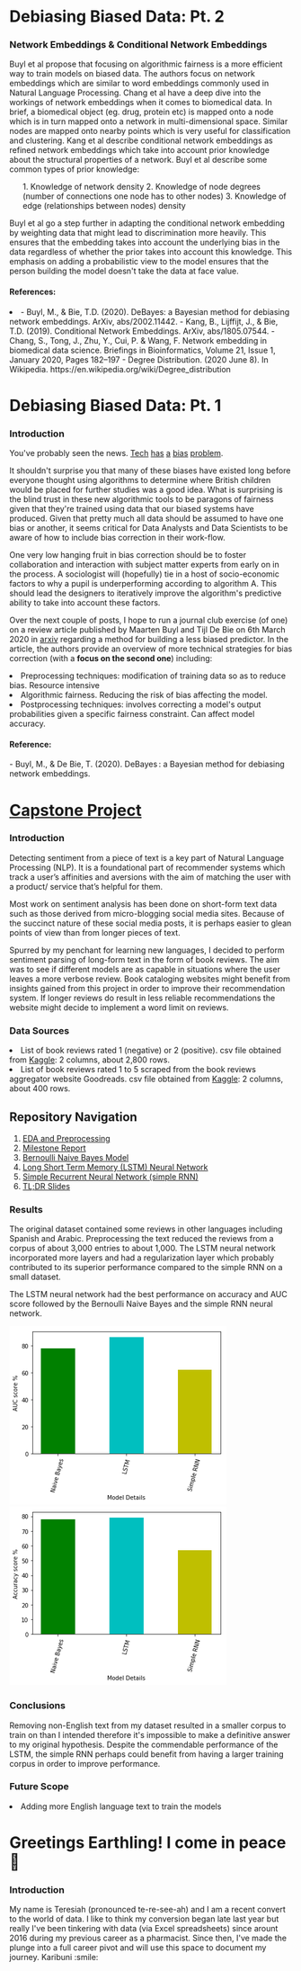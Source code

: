 # Debiasing Biased Data: Pt. 2

<h3> Network Embeddings & Conditional Network Embeddings </h3>
  Buyl et al propose that focusing on algorithmic fairness is a more efficient way to train models on biased data. The authors focus on network embeddings which are similar to word embeddings commonly used in Natural Language Processing. Chang et al have a deep dive into the workings of network embeddings when it comes to biomedical data. In brief, a biomedical object (eg. drug, protein etc) is mapped onto a node which is in turn mapped onto a network in multi-dimensional space. Similar nodes are mapped onto nearby points which is very useful for classification and clustering.
  Kang et al describe conditional network embeddings as refined network embeddings which take into account prior knowledge about the structural properties of a network. Buyl et al describe some common types of prior knowledge:
<ol>
1. Knowledge of network density
2. Knowledge of node degrees (number of connections one node has to other nodes) 
3. Knowledge of edge (relationships between nodes) density 
</ol>
  Buyl et al go a step further in adapting the conditional network embedding by weighting data that might lead to discrimination more heavily. This ensures that the embedding takes into account the underlying bias in the data regardless of whether the prior takes into account this knowledge. 
This emphasis on adding a probabilistic view to the model ensures that the person building the model doesn't take the data at face value. 

<h4> References: </h4>
<li>
- Buyl, M., & Bie, T.D. (2020). DeBayes: a Bayesian method for debiasing network embeddings. ArXiv, abs/2002.11442.
- Kang, B., Lijffijt, J., & Bie, T.D. (2019). Conditional Network Embeddings. ArXiv, abs/1805.07544.
- Chang, S., Tong, J., Zhu, Y., Cui, P. & Wang, F. Network embedding in biomedical data science. Briefings in Bioinformatics, Volume 21, Issue 1, January 2020, Pages 182–197
- Degree Distribution. (2020 June 8). In Wikipedia. https://en.wikipedia.org/wiki/Degree_distribution
</li>


# Debiasing Biased Data: Pt. 1

<h3> Introduction </h3>
You've probably seen the news. <a href='https://edition.cnn.com/2020/08/23/tech/algorithms-bias-inequality-intl-gbr/index.html'>Tech</a> <a href='https://edition.cnn.com/2020/09/21/tech/twitter-racial-bias-preview/index.html'>has</a> <a href='https://www.nytimes.com/2019/11/15/technology/algorithmic-ai-bias.html'>a</a> <a href='https://www.wgu.edu/blog/women-tech-addressing-gender-bias2002.html'>bias</a> <a href='https://www.forbes.com/sites/marenbannon/2019/04/10/the-biggest-bias-in-tech-that-no-one-talks-about/'>problem</a>.

It shouldn't surprise you that many of these biases have existed long before everyone thought using algorithms to determine where British children would be placed for further studies was a good idea. What is surprising is the blind trust in these new algorithmic tools to be paragons of fairness given that they're trained using data that our biased systems have produced. Given that pretty much all data should be assumed to have one bias or another, it seems critical for Data Analysts and Data Scientists to be aware of how to include bias correction in their work-flow. 

One very low hanging fruit in bias correction should be to foster collaboration and interaction with subject matter experts from early on in the process. A sociologist will (hopefully) tie in a host of socio-economic factors to why a pupil is underperforming according to algorithm A. This should lead the designers to iteratively improve the algorithm's predictive ability to take into account these factors.

Over the next couple of posts, I hope to run a journal club exercise (of one) on a review article published by Maarten Buyl and Tijl De Bie on 6th March 2020 in <a href='https://arxiv.org/pdf/2002.11442.pdf'>arxiv</a> regarding a method for building a less biased predictor. In the article, the authors provide an overview of more technical strategies for bias correction (with a **focus on the second one**) including: 
<li> Preprocessing techniques: modification of training data so as to reduce bias. Resource intensive </li>
<li> Algorithmic fairness.  Reducing the risk of bias affecting the model.</li>
<li> Postprocessing techniques: involves correcting a model's output probabilities given a specific fairness constraint. Can affect model accuracy. </li>

<h4> Reference: </h4>
- Buyl, M., & De Bie, T. (2020). DeBayes : a Bayesian method for debiasing network embeddings.


# <a href='https://github.com/1njiku/SB-Capstone2/blob/master/Project-Proposal%20.pdf'>Capstone Project</a>

<h3> Introduction </h3>
  Detecting sentiment from a piece of text is a key part of Natural Language Processing (NLP). It is a foundational part of recommender systems which track a user’s affinities and aversions with the aim of matching the user with a product/ service that’s helpful for them.
  
  Most work on sentiment analysis has been done on short-form text data such as those derived from micro-blogging social media sites. Because of the succinct nature of these social media posts, it is perhaps easier to glean points of view than from longer pieces of text. 
  
  Spurred by my penchant for learning new languages, I decided to perform sentiment parsing of long-form text in the form of book reviews. The aim was to see if different models are as capable in situations where the user leaves a more verbose review. Book cataloging websites might benefit from insights gained from this project in order to improve their recommendation system. If longer reviews do result in less reliable recommendations the website might decide to implement a word limit on reviews.

<h3> Data Sources </h3>
<li>List of book reviews rated 1 (negative) or 2 (positive). csv file obtained from <a href='https://www.kaggle.com/rakeshkakati/book-reviews'>Kaggle</a>: 2 columns, about 2,800 rows.</li>
<li>List of book reviews rated 1 to 5 scraped from the book reviews aggregator website Goodreads. csv file obtained from <a href='https://www.kaggle.com/san089/goodreads-dataset
'>Kaggle</a>: 2 columns, about 400 rows.</li>

<h2> Repository Navigation </h2>
<ol>
  <li><a href='https://github.com/1njiku/SB-Capstone2/blob/master/a.EDA_Preprocessing.ipynb'>EDA and Preprocessing</a></li>
  <li><a href='https://github.com/1njiku/SB-Capstone2/blob/master/Capstone%202%20Milestone%20Report%20.pdf'>Milestone Report</a></li>
  <li><a href='https://github.com/1njiku/SB-Capstone2/blob/master/b.%20Bernoulli_Naive_Bayes.ipynb'>Bernoulli Naive Bayes Model</a></li>
  <li><a href='https://github.com/1njiku/SB-Capstone2/blob/master/c.LSTM.ipynb'>Long Short Term Memory (LSTM) Neural Network</a></li>
  <li><a href='https://github.com/1njiku/SB-Capstone2/blob/master/d.RNN.ipynb'>Simple Recurrent Neural Network (simple RNN)</a></li>
  <li><a href='https://github.com/1njiku/SB-Capstone2/blob/master/Capstone%202%20Slides%20.pdf'>TL;DR Slides</a></li>
</ol>

<h3> Results </h3>
The original dataset contained some reviews in other languages including Spanish and Arabic. Preprocessing the text reduced the reviews from a corpus of about 3,000 entries to about 1,000. The LSTM neural network incorporated more layers and had a regularization layer which probably contributed to its superior performance compared to the simple RNN on a small dataset.

The LSTM neural network had the best performance on accuracy and AUC score followed by the Bernoulli Naive Bayes and the simple RNN neural network. 


![](https://github.com/1njiku/1njiku.github.io/blob/master/images/AUC_comp_models.png)
![](https://github.com/1njiku/1njiku.github.io/blob/master/images/accuracy_comp_models.png)


<h3> Conclusions </h3>
Removing non-English text from my dataset resulted in a smaller corpus to train on than I intended therefore it's impossible to make a definitive answer to my original hypothesis. Despite the commendable performance of the LSTM, the simple RNN perhaps could benefit from having a larger training corpus in order to improve performance. 

<h3>Future Scope </h3>
<li> Adding more English language text to train the models</li>



# Greetings Earthling! I come in peace :space_invader:
<h3> Introduction </h3>
My name is Teresiah (pronounced te-re-see-ah) and I am a recent convert to the world of data. I like to think my conversion began late last year but really I've been tinkering with data (via Excel spreadsheets) since arount 2016 during my previous career as a pharmacist. Since then, I've made the plunge into a full career pivot and will use this space to document my journey. 
  Karibuni :smile:
